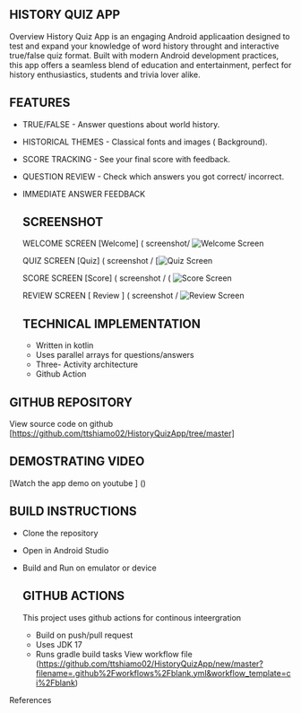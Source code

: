 ## HISTORY QUIZ APP
Overview 
History Quiz App is an engaging Android applicaation designed to test and expand your knowledge of word history throught and interactive true/false quiz format.
Built with modern Android development practices, this app offers a seamless blend of education and entertainment, perfect for history enthusiastics, students and trivia lover alike.

## FEATURES
* TRUE/FALSE - Answer questions about world history.
* HISTORICAL THEMES - Classical fonts and images ( Background).
* SCORE TRACKING - See your final score with feedback.
* QUESTION REVIEW - Check which answers you got correct/ incorrect.
* IMMEDIATE ANSWER FEEDBACK

  ## SCREENSHOT
  WELCOME SCREEN
  [Welcome] ( screenshot/ ![Welcome Screen](https://github.com/user-attachments/assets/d6f7f51f-11a7-49ef-82e6-d9cf3cf0888f)

  QUIZ SCREEN
  [Quiz] ( screenshot / [![Quiz Screen](https://github.com/user-attachments/assets/93543c27-4d41-485b-bb06-83a023945dee)

  SCORE SCREEN
  [Score] ( screenshot / ( ![Score Screen](https://github.com/user-attachments/assets/e99f37e7-49be-4f92-aea1-c172a086cfac)

  REVIEW SCREEN
  [ Review ] ( screenshot / ![Review Screen](https://github.com/user-attachments/assets/251fe89e-d256-4097-8fce-252354651a2f)

  ## TECHNICAL IMPLEMENTATION
  * Written in kotlin
  * Uses parallel arrays for questions/answers
  * Three- Activity architecture
  * Github Action

## GITHUB REPOSITORY 
View source code on github
[https://github.com/ttshiamo02/HistoryQuizApp/tree/master]

## DEMOSTRATING VIDEO
[Watch the app demo on youtube ] ()

## BUILD INSTRUCTIONS
* Clone the repository
* Open in Android Studio
* Build and Run on emulator or device

  ## GITHUB ACTIONS
  This project uses github actions for continous inteergration
  * Build on push/pull request
  * Uses JDK 17
  * Runs gradle build tasks
View workflow file (https://github.com/ttshiamo02/HistoryQuizApp/new/master?filename=.github%2Fworkflows%2Fblank.yml&workflow_template=ci%2Fblank)

References


    

